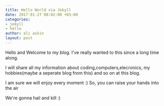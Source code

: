 ```yaml
---
title: Hello World via Jekyll
date: 2017-01-27 08:02:00 +03:00
categories:
- jekyll
- hello
author: ali askin
layout: post
---
```


Hello and Welcome to my blog. I've really wanted to this since a long time along.

I will share all my information about coding,computers,elecronics, my hobbies(maybe a seperate blog from this) and so on at this blog.

I am sure we will enjoy every moment :) So, you can raise your hands into the air

We're gonna hail and kill :)
